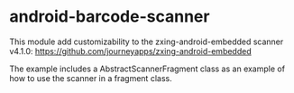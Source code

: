 # android-barcode-scanner

This module add customizability to the zxing-android-embedded scanner v4.1.0: https://github.com/journeyapps/zxing-android-embedded

The example includes a AbstractScannerFragment class as an example of how to use the scanner in a fragment class.
